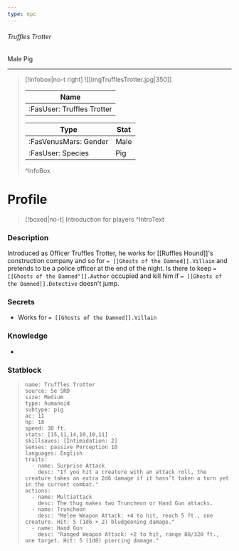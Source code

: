 ```yaml
---
type: npc
---
```


###### Truffles Trotter
<span class="sub2">Male Pig </span>
___

> [!infobox|no-t right]
> ![[imgTrufflesTrotter.jpg|350]]
> 
> | Name |
> | :----: |
> | :FasUser: Truffles Trotter | 
> 
> | Type | Stat |
> | ---- | ---- |
> | :FasVenusMars: Gender | Male |
> | :FasUser: Species | Pig |
>^InfoBox

# Profile

> [!boxed|no-t]
> Introduction for players
>^IntroText

### Description
Introduced as Officer Truffles Trotter, he works for ⁠[[Ruffles Hound]]'s construction company and so for ⁠`= [[Ghosts of the Damned]].Villain` and pretends to be a police officer at the end of the night. Is there to keep `= [[Ghosts of the Damned"]].Author` occupied and kill him if ⁠`= [[Ghosts of the Damned]].Detective` doesn't jump.

### Secrets
- Works for `= [[Ghosts of the Damned]].Villain`

### Knowledge
- 

### Statblock
>```statblock
> name: Truffles Trotter
> source: 5e SRD
> size: Medium
> type: humanoid
> subtype: pig
> ac: 11
> hp: 18
> speed: 30 ft.
> stats: [15,11,14,10,10,11]
> skillsaves: [Intimidation: 2]
> senses: passive Perception 10
> languages: English
> traits:
>   - name: Surprise Attack
>     desc: "If you hit a creature with an attack roll, the creature takes an extra 2d6 damage if it hasn’t taken a turn yet in the current combat."
> actions:
>   - name: Multiattack
>     desc: The thug makes two Truncheon or Hand Gun attacks.
>   - name: Truncheon
>     desc: "Melee Weapon Attack: +4 to hit, reach 5 ft., one creature. Hit: 5 (1d6 + 2) bludgeoning damage."
>   - name: Hand Gun
>     desc: "Ranged Weapon Attack: +2 to hit, range 80/320 ft., one target. Hit: 5 (1d8) piercing damage."